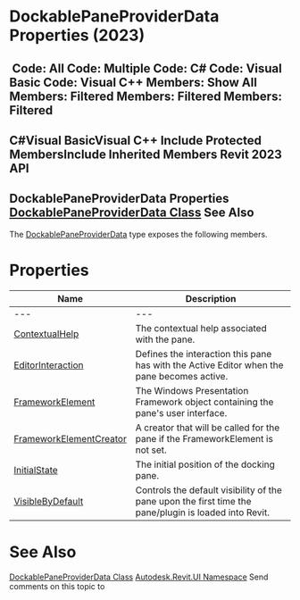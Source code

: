 # DockablePaneProviderData Properties (2023)

﻿
 Code: All Code: Multiple Code: C# Code: Visual Basic Code: Visual C++  Members: Show All Members: Filtered Members: Filtered Members: Filtered   
---  
C#Visual BasicVisual C++
Include Protected MembersInclude Inherited Members
Revit 2023 API  
---  
DockablePaneProviderData Properties  
[DockablePaneProviderData Class](25c4224d-bc54-f2ed-589d-881a6ccbda87.md "DockablePaneProviderData Class") See Also  
---  
The [DockablePaneProviderData](25c4224d-bc54-f2ed-589d-881a6ccbda87.md "DockablePaneProviderData Class") type exposes the following members.
# Properties
| Name | Description |
| --- | --- |
| --- | --- | --- |
| [ContextualHelp](5f5cbd6e-f62b-8133-3e32-ce5da3eef856.md "ContextualHelp Property") | The contextual help associated with the pane. |
| [EditorInteraction](916ab1bb-45a0-8cbf-482f-5c652dc1b06d.md "EditorInteraction Property") | Defines the interaction this pane has with the Active Editor when the pane becomes active. |
| [FrameworkElement](3b088335-98d9-ddd1-a9c1-a861e7bff9ed.md "FrameworkElement Property") | The Windows Presentation Framework object containing the pane's user interface. |
| [FrameworkElementCreator](b44e3315-7fdb-f1bb-4ea2-2d22f382d301.md "FrameworkElementCreator Property") | A creator that will be called for the pane if the FrameworkElement is not set. |
| [InitialState](7bd17103-9aa2-591a-c6ee-0ac6a10a5bad.md "InitialState Property") | The initial position of the docking pane. |
| [VisibleByDefault](86d9fd32-9b45-d1df-d444-f4d71874e727.md "VisibleByDefault Property") | Controls the default visibility of the pane upon the first time the pane/plugin is loaded into Revit. |

# See Also
[DockablePaneProviderData Class](25c4224d-bc54-f2ed-589d-881a6ccbda87.md "DockablePaneProviderData Class")
[Autodesk.Revit.UI Namespace](e86fd90a-8957-02a6-da7f-ced248966e3e.md "Autodesk.Revit.UI Namespace")
Send comments on this topic to 